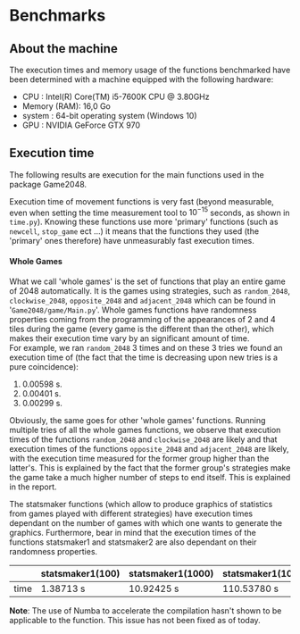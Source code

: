 # Benchmarks
## About the machine
The execution times and memory usage of the functions benchmarked have been determined with a machine equipped with the following hardware:
* CPU : Intel(R) Core(TM) i5-7600K CPU @ 3.80GHz
* Memory (RAM): 16,0 Go
* system : 64-bit operating system (Windows 10)
* GPU : NVIDIA GeForce GTX 970

## Execution time
The following results are execution for the main functions used in the package Game2048.  

Execution time of movement functions is very fast (beyond measurable, even when setting the time measurement tool to $10^{-15}$ seconds, as shown in `time.py`). Knowing these functions use more 'primary' functions (such as `newcell`, `stop_game` ect ...) it means that the functions they used (the 'primary' ones therefore) have unmeasurably fast execution times.  


#### Whole Games
What we call 'whole games' is the set of functions that play an entire game of 2048 automatically. It is the games using strategies, such as `random_2048`, `clockwise_2048`, `opposite_2048` and `adjacent_2048` which can be found in '`Game2048/game/Main.py`'. Whole games functions have randomness properties coming from the programming of the appearances of 2 and 4 tiles during the game (every game is the different than the other), which makes their execution time vary by an significant amount of time.  
For example, we ran `random_2048` 3 times and on these 3 tries we found an execution time of (the fact that the time is decreasing upon new tries is a pure coincidence):
1. 0.00598 s.
2. 0.00401 s.
3. 0.00299 s.

Obviously, the same goes for other 'whole games' functions. Running multiple tries of all the whole games functions, we observe that execution times of the functions `random_2048` and `clockwise_2048` are likely and that execution times of the functions `opposite_2048` and `adjacent_2048` are likely, with the execution time measured for the former group higher than the latter's. This is explained by the fact that the former group's strategies make the game take a much higher number of steps to end itself. This is explained in the report.


The statsmaker functions (which allow to produce graphics of statistics from games played with different strategies) have execution times dependant on the number of games with which one wants to generate the graphics.
Furthermore, bear in mind that the execution times of the functions statsmaker1 and statsmaker2 are also dependant on their randomness properties.
 


|      | statsmaker1(100) | statsmaker1(1000) | statsmaker1(10000) |
|------|------------------|-------------------|--------------------|
| time | 1.38713 s        | 10.92425 s        | 110.53780 s        |




**Note**: The use of Numba to accelerate the compilation hasn't shown to be applicable to the function. This issue has not been fixed as of today.




